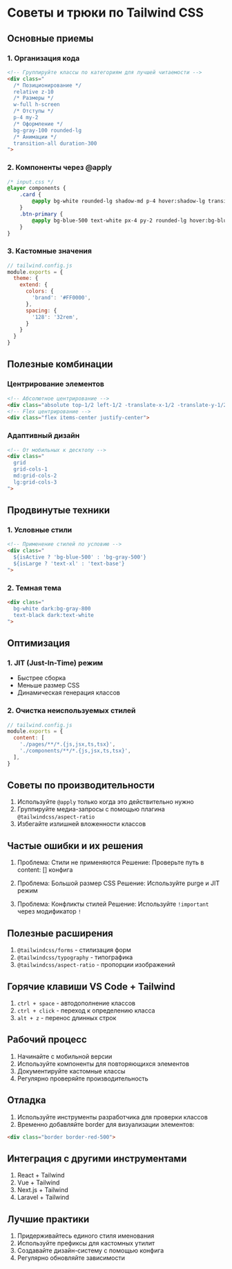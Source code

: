 # Советы и трюки по Tailwind CSS

## Основные приемы

### 1. Организация кода
```html
<!-- Группируйте классы по категориям для лучшей читаемости -->
<div class="
  /* Позиционирование */
  relative z-10
  /* Размеры */
  w-full h-screen
  /* Отступы */
  p-4 my-2
  /* Оформление */
  bg-gray-100 rounded-lg
  /* Анимации */
  transition-all duration-300
">
```

### 2. Компоненты через @apply
```css
/* input.css */
@layer components {
    .card {
        @apply bg-white rounded-lg shadow-md p-4 hover:shadow-lg transition-shadow;
    }
    .btn-primary {
        @apply bg-blue-500 text-white px-4 py-2 rounded-lg hover:bg-blue-600;
    }
}
```

### 3. Кастомные значения
```js
// tailwind.config.js
module.exports = {
  theme: {
    extend: {
      colors: {
        'brand': '#FF0000',
      },
      spacing: {
        '128': '32rem',
      }
    }
  }
}
```

## Полезные комбинации

### Центрирование элементов
```html
<!-- Абсолютное центрирование -->
<div class="absolute top-1/2 left-1/2 -translate-x-1/2 -translate-y-1/2">
<!-- Flex центрирование -->
<div class="flex items-center justify-center">
```

### Адаптивный дизайн
```html
<!-- От мобильных к десктопу -->
<div class="
  grid
  grid-cols-1 
  md:grid-cols-2 
  lg:grid-cols-3
">
```

## Продвинутые техники

### 1. Условные стили
```html
<!-- Применение стилей по условию -->
<div class="
  ${isActive ? 'bg-blue-500' : 'bg-gray-500'}
  ${isLarge ? 'text-xl' : 'text-base'}
">
```

### 2. Темная тема
```html
<div class="
  bg-white dark:bg-gray-800
  text-black dark:text-white
">
```

## Оптимизация

### 1. JIT (Just-In-Time) режим
- Быстрее сборка
- Меньше размер CSS
- Динамическая генерация классов

### 2. Очистка неиспользуемых стилей
```js
// tailwind.config.js
module.exports = {
  content: [
    './pages/**/*.{js,jsx,ts,tsx}',
    './components/**/*.{js,jsx,ts,tsx}',
  ],
}
```

## Советы по производительности

1. Используйте `@apply` только когда это действительно нужно
2. Группируйте медиа-запросы с помощью плагина `@tailwindcss/aspect-ratio`
3. Избегайте излишней вложенности классов

## Частые ошибки и их решения

1. Проблема: Стили не применяются
   Решение: Проверьте путь в content: [] конфига

2. Проблема: Большой размер CSS
   Решение: Используйте purge и JIT режим

3. Проблема: Конфликты стилей
   Решение: Используйте `!important` через модификатор `!`

## Полезные расширения

1. `@tailwindcss/forms` - стилизация форм
2. `@tailwindcss/typography` - типографика
3. `@tailwindcss/aspect-ratio` - пропорции изображений

## Горячие клавиши VS Code + Tailwind

1. `ctrl + space` - автодополнение классов
2. `ctrl + click` - переход к определению класса
3. `alt + z` - перенос длинных строк

## Рабочий процесс

1. Начинайте с мобильной версии
2. Используйте компоненты для повторяющихся элементов
3. Документируйте кастомные классы
4. Регулярно проверяйте производительность

## Отладка

1. Используйте инструменты разработчика для проверки классов
2. Временно добавляйте border для визуализации элементов:
```html
<div class="border border-red-500">
```

## Интеграция с другими инструментами

1. React + Tailwind
2. Vue + Tailwind
3. Next.js + Tailwind
4. Laravel + Tailwind

## Лучшие практики

1. Придерживайтесь единого стиля именования
2. Используйте префиксы для кастомных утилит
3. Создавайте дизайн-систему с помощью конфига
4. Регулярно обновляйте зависимости
